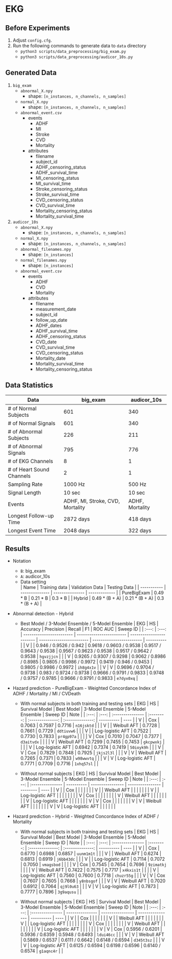 # EKG

## Before Experiments
1. Adjust `config.cfg`.
1. Run the following commands to generate data to `data` directory
    * `python3 scripts/data_preprocessing/big_exam.py`
    * `python3 scripts/data_preprocessing/audicor_10s.py`

## Generated Data
1. `big_exam`
    * `abnormal_X.npy`
        * shape: `[n_instances, n_channels, n_samples]`
    * `normal_X.npy`
        * shape: `[n_instances, n_channels, n_samples]`
    * `abnormal_event.csv`
        * events
            * ADHF
            * MI
            * Stroke
            * CVD
            * Mortality
        * attributes
            * filename
            * subject_id
            * ADHF_censoring_status
            * ADHF_survival_time
            * MI_censoring_status
            * MI_survival_time
            * Stroke_censoring_status
            * Stroke_survival_time
            * CVD_censoring_status
            * CVD_survival_time
            * Mortality_censoring_status
            * Mortality_survival_time
2. `audicor_10s`
    * `abnormal_X.npy`
        * shape: `[n_instances, n_channels, n_samples]`
    * `normal_X.npy`
        * shape: `[n_instances, n_channels, n_samples]`
    * `abnormal_filenames.npy`
        * shape: `[n_instances]`
    * `normal_filenames.npy`
        * shape: `[n_instances]`
    * `abnormal_event.csv`
        * events
            * ADHF
            * CVD
            * Mortality
        * attributes
            * filename
            * measurement_date
            * subject_id
            * follow_up_date
            * ADHF_dates
            * ADHF_survival_time
            * ADHF_censoring_status
            * CVD_date
            * CVD_survival_time
            * CVD_censoring_status
            * Mortality_date
            * Mortality_survival_time
            * Mortality_censoring_status

## Data Statistics
| Data                      	| big_exam                         	| audicor_10s     	|
|---------------------------	|----------------------------------	|-----------------	|
| # of Normal Subjects      	| 601                              	| 340              	|
| # of Normal Signals       	| 601                              	| 340              	|
| # of Abnormal Subjects    	| 226                              	| 211             	|
| # of Abnormal Signals     	| 795                             	| 776            	|
| # of EKG Channels         	| 8                                	| 1               	|
| # of Heart Sound Channels 	| 2                                	| 1               	|
| Sampling Rate             	| 1000 Hz                          	| 500 Hz          	|
| Signal Length             	| 10 sec                           	| 10 sec          	|
| Events                    	| ADHF, MI, Stroke, CVD, Mortality 	| ADHF, Mortality 	|
| Longest Follow-up Time    	| 2872 days                        	| 418 days        	|
| Longest Event Time    	    | 2048 days                         | 322 days         	|

## Results
* Notation
    * `B`: big_exam
    * `A`: audicor_10s
    * Data setting      
        | Name        | Training data  | Validation Data | Testing Data  |
        | ----------- | -------------- | --------------- | ------------- |
        | PureBigExam | 0.49 * B       | 0.21 * B        | 0.3 * B       |
        | Hybrid      | 0.49 * (B + A) | 0.21 * (B + A)  | 0.3 * (B + A) |

* Abnormal detection - Hybrid
    * Best Model / 3-Model Ensemble / 5-Model Ensemble
        |  EKG  |  HS   | Accuracy                 | Precision                | Recall                   | F1                       | ROC AUC                  | Sweep ID   |
        | :---: | :---: | ------------------------ | ------------------------ | ------------------------ | ------------------------ | ------------------------ | ---------- |
        |   V   |       | 0.946 / 0.9526 / 0.942   | 0.9618 / 0.9603 / 0.9538 | 0.9517 / 0.9643 / 0.9538 | 0.9567 / 0.9623 / 0.9538 | 0.9517 / 0.9642 / 0.9538 | `hgvzjjcn` |
        |       |   V   | 0.9265 / 0.9307 / 0.9298 | 0.9062 / 0.8986 / 0.8985 | 0.9805 / 0.9986 / 0.9972 | 0.9419 / 0.946 / 0.9453  | 0.9805 / 0.9986 / 0.9972 | `ih8g4x1v` |
        |   V   |   V   | 0.9696 / 0.9704 / 0.9738 | 0.983  / 0.9724 / 0.9738 | 0.9666 / 0.9791 / 0.9833 | 0.9748 / 0.9757 / 0.9785 | 0.9666 / 0.9791 / 0.9833 | `e7dyx0xq` |

* Hazard prediction - PureBigExam - Weighted Concordance Index of ADHF / Mortality / MI / CVDeath
    * With normal subjects in both training and testing sets
        |  EKG  |  HS   | Survival Model   | Best Model | 3-Model Ensemble | 5-Model Ensemble | Sweep ID   | Note |
        | :---: | :---: | :--------------- | :--------: | :--------------: | :--------------: | ---------- | ---- |
        |   V   |       | Cox              |   0.7063   |      0.7597      |      0.7716      | `n16jsktd` |      |
        |   V   |       | Weibull AFT      |   0.7728   |      0.7661      |      0.7729      | `ddtiuvw6` |      |
        |   V   |       | Log-logistic AFT |   0.7522   |      0.7730      |      0.7833      | `pr4gp97a` |      |
        |       |   V   | Cox              |   0.7010   |      0.7047      |      0.7377      | `d3aitvdx` |      |
        |       |   V   | Weibull AFT      |   0.7299   |      0.7455      |      0.7453      | `gkcpwxkj` |      |
        |       |   V   | Log-logistic AFT |   0.6942   |      0.7374      |      0.7419      | `50ioyk9h` |      |
        |   V   |   V   | Cox              |   0.7829   |      0.7848      |      0.7925      | `jkjs2l3l` |      |
        |   V   |   V   | Weibull AFT      |   0.7265   |      0.7371      |      0.7833      | `w98wwvtq` |      |
        |   V   |   V   | Log-logistic AFT |   0.7771   |      0.7709      |      0.7716      | `1xhq57sl` |      |

    * Without normal subjects
        |  EKG  |  HS   | Survival Model   | Best Model | 3-Model Ensemble | 5-Model Ensemble | Sweep ID | Note |
        | :---: | :---: | :--------------- | ---------- | ---------------- | ---------------- | -------- | ---- |
        |   V   |       | Cox              |            |                  |                  |          |      |
        |   V   |       | Weibull AFT      |            |                  |                  |          |      |
        |   V   |       | Log-logistic AFT |            |                  |                  |          |      |
        |       |   V   | Cox              |            |                  |                  |          |      |
        |       |   V   | Weibull AFT      |            |                  |                  |          |      |
        |       |   V   | Log-logistic AFT |            |                  |                  |          |      |
        |   V   |   V   | Cox              |            |                  |                  |          |      |
        |   V   |   V   | Weibull AFT      |            |                  |                  |          |      |
        |   V   |   V   | Log-logistic AFT |            |                  |                  |          |      |


* Hazard prediction - Hybrid - Weighted Concordance Index of ADHF / Mortality
    * With normal subjects in both training and testing sets
        |  EKG  |  HS   | Survival Model   | Best Model | 3-Model Ensemble | 5-Model Ensemble | Sweep ID   | Note |
        | :---: | :---: | :--------------- | :--------: | :--------------: | :--------------: | ---------- | ---- |
        |   V   |       | Cox              |   0.6770   |      0.6988      |      0.6857      | `uunm1m1t` |      |
        |   V   |       | Weibull AFT      |   0.6274   |      0.6813      |      0.6919      | `j6bb43dc` |      |
        |   V   |       | Log-logistic AFT |   0.7114   |      0.7072      |      0.7050      | `vmagsbod` |      |
        |       |   V   | Cox              |   0.7545   |      0.7654      |      0.7696      | `9zimatkj` |      |
        |       |   V   | Weibull AFT      |   0.7422   |      0.7575      |      0.7717      | `x4kxis1t` |      |
        |       |   V   | Log-logistic AFT |   0.7560   |      0.7600      |      0.7718      | `chuzr55g` |      |
        |   V   |   V   | Cox              |   0.7607   |      0.7605      |      0.7668      | `y8nbsgof` |      |
        |   V   |   V   | Weibull AFT      |   0.7020   |      0.6912      |      0.7064      | `qj9l0u63` |      |
        |   V   |   V   | Log-logistic AFT |   0.7873   |      0.7777      |      0.7896      | `3g9aqusu` |      |
        
    * Without normal subjects
        |  EKG  |  HS   | Survival Model   | Best Model      | 3-Model Ensemble | 5-Model Ensemble | Sweep ID   | Note |
        | :---: | :---: | :--------------- | --------------- | ---------------- | ---------------- | ---------- | ---- |
        |   V   |       | Cox              |                 |                  |                  |            |      |
        |   V   |       | Weibull AFT      |                 |                  |                  |            |      |
        |   V   |       | Log-logistic AFT |                 |                  |                  |            |      |
        |       |   V   | Cox              |                 |                  |                  |            |      |
        |       |   V   | Weibull AFT      |                 |                  |                  |            |      |
        |       |   V   | Log-logistic AFT |                 |                  |                  |            |      |
        |   V   |   V   | Cox              | 0.5956 / 0.6201 | 0.5936 / 0.6359  | 0.5948 / 0.6493  | `ldui46cc` |      |
        |   V   |   V   | Weibull AFT      | 0.5869 / 0.6537 | 0.6111 / 0.6642  | 0.6148 / 0.6594  | `d345t3sz` |      |
        |   V   |   V   | Log-logistic AFT | 0.6125 / 0.6594 | 0.6198 / 0.6596  | 0.6140 / 0.6574  | `g1aqnc4r` |      |